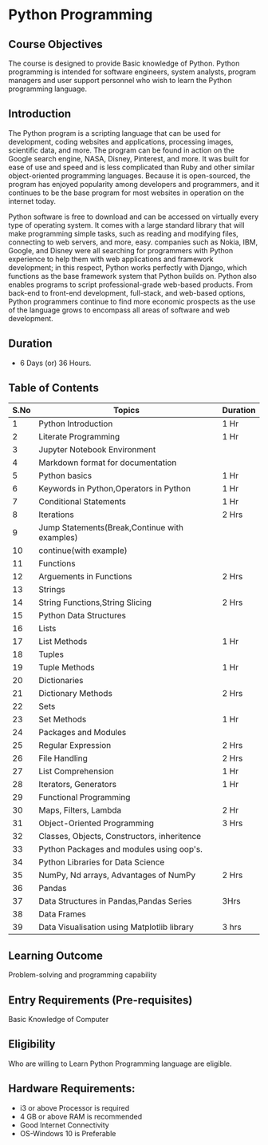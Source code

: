 # Python Programming

## Course Objectives
The course is designed to provide Basic knowledge of Python. Python programming is intended for software engineers, system analysts, program managers and user support personnel who wish to learn the Python programming language.

## Introduction
The Python program is a scripting language that can be used for development, coding websites and applications, processing images, scientific data, and more. The program can be found in action on the Google search engine, NASA, Disney, Pinterest, and more. It was built for ease of use and speed and is less complicated than Ruby and other similar object-oriented programming languages. Because it is open-sourced, the program has enjoyed popularity among developers and programmers, and it continues to be the base program for most websites in operation on the internet today. 

Python software is free to download and can be accessed on virtually every type of operating system. It comes with a large standard library that will make programming simple tasks, such as reading and modifying files, connecting to web servers, and more, easy. companies such as Nokia, IBM, Google, and Disney were all searching for programmers with Python experience to help them with web applications and framework development; in this respect, Python works perfectly with Django, which functions as the base framework system that Python builds on. Python also enables programs to script professional-grade web-based products. From back-end to front-end development, full-stack, and web-based options, Python programmers continue to find more economic prospects as the use of the language grows to encompass all areas of
software and web development.

## Duration
- 6 Days (or) 36 Hours.

## Table of Contents
|S.No|Topics| Duration|
|-----|----|-----|
|1|Python Introduction| 1 Hr|
|2|Literate Programming |1 Hr |
|3|Jupyter Notebook Environment||
|4|Markdown format for documentation||
|5|Python basics |1 Hr|
|6|Keywords in Python,Operators in Python |1 Hr|
|7|Conditional Statements |1 Hr|
|8|Iterations| 2 Hrs|
|9|Jump Statements(Break,Continue with examples)|
|10|continue(with example)|
|11|Functions|
|12|Arguements in Functions |2 Hrs|
|13|Strings|
|14|String Functions,String Slicing| 2 Hrs|
|15|Python Data Structures|
|16|Lists|
|17|List Methods |1 Hr|
|18|Tuples|
|19|Tuple Methods |1 Hr|
|20|Dictionaries|
|21|Dictionary Methods |2 Hrs|
|22|Sets|
|23|Set Methods |1 Hr|
|24|Packages and Modules|
|25|Regular Expression |2 Hrs|
|26|File Handling| 2 Hrs|
|27|List Comprehension |1 Hr|
|28|Iterators, Generators |1 Hr|
|29|Functional Programming|
|30|Maps, Filters, Lambda |2 Hr|
|31|Object-Oriented Programming|3 Hrs|
|32|Classes, Objects, Constructors, inheritence|
|33|Python Packages and modules using oop's.|
|34|Python Libraries for Data Science|
|35|NumPy, Nd arrays, Advantages of NumPy| 2 Hrs|
|36|Pandas|
|37|Data Structures in Pandas,Pandas Series| 3Hrs|
|38|Data Frames|
|39|Data Visualisation using Matplotlib library |3 hrs|


## Learning Outcome

Problem-solving and programming capability

## Entry Requirements (Pre-requisites)
Basic Knowledge of Computer

## Eligibility
Who are willing to Learn Python Programming language are eligible.

## Hardware Requirements:
- i3 or above Processor is required
- 4 GB or above RAM is recommended
- Good Internet Connectivity
- OS-Windows 10 is Preferable
